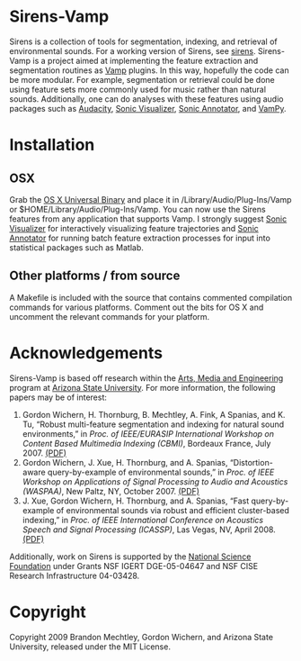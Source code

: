# Sirens-Vamp
Sirens is a collection of tools for segmentation, indexing, and retrieval of environmental sounds. For a working version of Sirens, see [sirens](http://github.com/plant/sirens-ruby). Sirens-Vamp is a project aimed at implementing the feature extraction and segmentation routines as [Vamp](http://vamp-plugins.com) plugins. In this way, hopefully the code can be more modular. For example, segmentation or retrieval could be done using feature sets more commonly used for music rather than natural sounds. Additionally, one can do analyses with these features using audio packages such as [Audacity](http://audacity.sf.net), [Sonic Visualizer](http://www.sonicvisualiser.org/), [Sonic Annotator](http://omras2.org/SonicAnnotator), and [VamPy](http://www.vamp-plugins.org/vampy.html).

# Installation
## OSX
Grab the [OS X Universal Binary](http://cloud.github.com/downloads/plant/sirens-vamp/sirens-vamp.dylib) and place it in /Library/Audio/Plug-Ins/Vamp or $HOME/Library/Audio/Plug-Ins/Vamp. You can now use the Sirens features from any application that supports Vamp. I strongly suggest [Sonic Visualizer](http://www.sonicvisualiser.org/) for interactively visualizing feature trajectories and [Sonic Annotator](http://omras2.org/SonicAnnotator) for running batch feature extraction processes for input into statistical packages such as Matlab.

## Other platforms / from source
A Makefile is included with the source that contains commented compilation commands for various platforms. Comment out the bits for OS X and uncomment the relevant commands for your platform.
	
# Acknowledgements
Sirens-Vamp is based off research within the [Arts, Media and Engineering](http://ame.asu.edu/) program at [Arizona State University](http://asu.edu/). For more information, the following papers may be of interest:

1. Gordon Wichern, H. Thornburg, B. Mechtley, A. Fink, A Spanias, and K. Tu, “Robust multi-feature segmentation and indexing for natural sound environments,” in _Proc. of IEEE/EURASIP International Workshop on Content Based Multimedia Indexing (CBMI)_, Bordeaux France, July 2007. [(PDF)](http://www.public.asu.edu/~gwichern/CBMI07.pdf)
2. Gordon Wichern, J. Xue, H. Thornburg, and A. Spanias, “Distortion-aware query-by-example of environmental sounds,” in _Proc. of IEEE Workshop on Applications of Signal Processing to Audio and Acoustics (WASPAA)_, New Paltz, NY, October 2007. [(PDF)](http://www.public.asu.edu/~gwichern/WASPAA07.pdf)
3. J. Xue, Gordon Wichern, H. Thornburg, and A. Spanias, “Fast query-by-example of environmental sounds via robust and efficient cluster-based indexing,” in _Proc. of IEEE International Conference on Acoustics Speech and Signal Processing (ICASSP)_, Las Vegas, NV, April 2008. [(PDF)](http://www.public.asu.edu/~gwichern/cluster_ICASSP08.pdf)

Additionally, work on Sirens is supported by the [National Science Foundation](http://www.nsf.gov/) under Grants NSF IGERT DGE-05-04647 and NSF CISE Research Infrastructure 04-03428.

# Copyright
Copyright 2009 Brandon Mechtley, Gordon Wichern, and Arizona State University, released under the MIT License.
